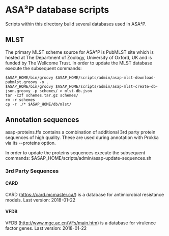 # ASA³P database scripts
Scripts within this directory build several databases used in ASA³P.

## MLST
The primary MLST scheme source for ASA³P is PubMLST site which is hosted at The Department of Zoology, University of Oxford, UK and is funded by The Wellcome Trust.
In order to update the MLST database execute the subsequent commands:

    $ASAP_HOME/bin/groovy $ASAP_HOME/scripts/admin/asap-mlst-download-pubmlst.groovy -o .
    $ASAP_HOME/bin/groovy $ASAP_HOME/scripts/admin/asap-mlst-create-db-json.groovy -p schemes/ > mlst-db.json
    tar -czf schemes.tar.gz schemes/
    rm -r schemes
    cp -r ./* $ASAP_HOME/db/mlst/


## Annotation sequences
asap-proteins.ffa contains a combination of additional 3rd party protein sequences of high quality.
These are used during annotation with Prokka via its --proteins option.

In order to update the proteins sequences execute the subsequent commands:
    $ASAP_HOME/scripts/admin/asap-update-sequences.sh

### 3rd Party Sequences

#### CARD
CARD (https://card.mcmaster.ca/) is a database for antimicrobial resistance models.
Last version: 2018-01-22

#### VFDB
VFDB (http://www.mgc.ac.cn/VFs/main.htm) is a database for virulence factor genes.
Last version: 2018-01-22
